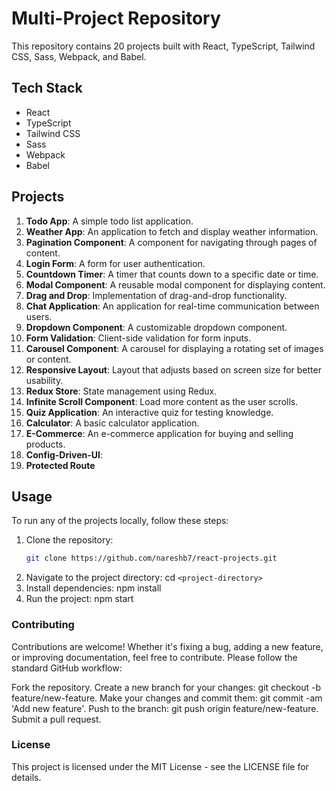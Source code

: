 # Multi-Project Repository

This repository contains 20 projects built with React, TypeScript, Tailwind CSS, Sass, Webpack, and Babel.


## Tech Stack

- React
- TypeScript
- Tailwind CSS
- Sass
- Webpack
- Babel


## Projects

1. **Todo App**: A simple todo list application.
2. **Weather App**: An application to fetch and display weather information.
3. **Pagination Component**: A component for navigating through pages of content.
4. **Login Form**: A form for user authentication.
5. **Countdown Timer**: A timer that counts down to a specific date or time.
6. **Modal Component**: A reusable modal component for displaying content.
7. **Drag and Drop**: Implementation of drag-and-drop functionality.
8. **Chat Application**: An application for real-time communication between users.
9. **Dropdown Component**: A customizable dropdown component.
10. **Form Validation**: Client-side validation for form inputs.
11. **Carousel Component**: A carousel for displaying a rotating set of images or content.
12. **Responsive Layout**: Layout that adjusts based on screen size for better usability.
13. **Redux Store**: State management using Redux.
14. **Infinite Scroll Component**: Load more content as the user scrolls.
15. **Quiz Application**: An interactive quiz for testing knowledge.
16. **Calculator**: A basic calculator application.
17. **E-Commerce**: An e-commerce application for buying and selling products.
18. **Config-Driven-UI**:
19. **Protected Route**


## Usage

To run any of the projects locally, follow these steps:

1. Clone the repository:
   ```bash
   git clone https://github.com/nareshb7/react-projects.git

2. Navigate to the project directory:
   cd `<project-directory>`
3. Install dependencies:
   npm install
4. Run the project:
   npm start


### Contributing
Contributions are welcome! Whether it's fixing a bug, adding a new feature, or improving documentation, feel free to contribute. Please follow the standard GitHub workflow:

Fork the repository.
Create a new branch for your changes: git checkout -b feature/new-feature.
Make your changes and commit them: git commit -am 'Add new feature'.
Push to the branch: git push origin feature/new-feature.
Submit a pull request.


### License
This project is licensed under the MIT License - see the LICENSE file for details.
